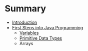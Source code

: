 # Summary

* [Introduction](README.md)
* [First Steps into Java Programming](chapter1.md)
   * [Variables](variables.md)
   * [Primitive Data Types](primitive_data_types.md)
   * Arrays


